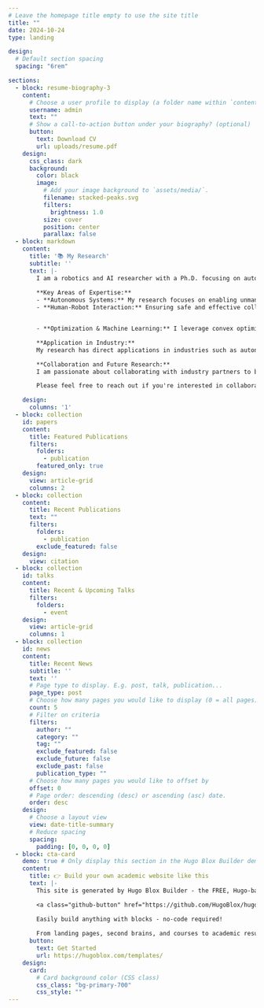 ```yaml
---
# Leave the homepage title empty to use the site title
title: ""
date: 2024-10-24
type: landing

design:
  # Default section spacing
  spacing: "6rem"

sections:
  - block: resume-biography-3
    content:
      # Choose a user profile to display (a folder name within `content/authors/`)
      username: admin
      text: ""
      # Show a call-to-action button under your biography? (optional)
      button:
        text: Download CV
        url: uploads/resume.pdf
    design:
      css_class: dark
      background:
        color: black
        image:
          # Add your image background to `assets/media/`.
          filename: stacked-peaks.svg
          filters:
            brightness: 1.0
          size: cover
          position: center
          parallax: false
  - block: markdown
    content:
      title: '📚 My Research'
      subtitle: ''
      text: |-
        I am a robotics and AI researcher with a Ph.D. focusing on autonomous systems and human-robot interaction. My work aims to bridge the gap between cutting-edge academic research and real-world industrial applications, ensuring that the technologies developed in labs can be effectively applied in challenging environments.
        
        **Key Areas of Expertise:**
        - **Autonomous Systems:** My research focuses on enabling unmanned ground vehicles (UGVs) and mobile robots to autonomously navigate and interact in complex, dynamic environments. This includes online trajectory generation, real-time motion planning, LiDAR-based SLAM systems, and advanced obstacle detection using 3D LiDAR, particularly for obstacles that are challenging to detect with image-based methods.
        - **Human-Robot Interaction:** Ensuring safe and effective collaboration between robots and humans in shared workspaces is a central theme in my research. I have developed algorithms that enhance safety and productivity by preventing collisions and optimizing the interaction between robots and humans, even in highly dynamic environments.


        - **Optimization & Machine Learning:** I leverage convex optimization and deep learning techniques to improve robotic decision-making, enabling robots to make more accurate and efficient decisions in uncertain and rapidly changing conditions. My methods are designed to optimize performance while minimizing computational costs, ensuring that robots can operate autonomously with minimal human intervention.

        **Application in Industry:**
        My research has direct applications in industries such as autonomous driving, smart manufacturing, and logistics. For example, my work on LiDAR SLAM systems and obstacle detection for UGVs can be applied to autonomous vehicle navigation, while my motion planning algorithms are ideal for robotic arms in automated warehouses.

        **Collaboration and Future Research:**
        I am passionate about collaborating with industry partners to bring advanced robotics and AI solutions to market. I am actively looking to contribute my expertise to a forward-thinking team where innovation and technology drive tangible business outcomes.

        Please feel free to reach out if you're interested in collaboration or learning more about my work 😃

    design:
      columns: '1'
  - block: collection
    id: papers
    content:
      title: Featured Publications
      filters:
        folders:
          - publication
        featured_only: true
    design:
      view: article-grid
      columns: 2
  - block: collection
    content:
      title: Recent Publications
      text: ""
      filters:
        folders:
          - publication
        exclude_featured: false
    design:
      view: citation
  - block: collection
    id: talks
    content:
      title: Recent & Upcoming Talks
      filters:
        folders:
          - event
    design:
      view: article-grid
      columns: 1
  - block: collection
    id: news
    content:
      title: Recent News
      subtitle: ''
      text: ''
      # Page type to display. E.g. post, talk, publication...
      page_type: post
      # Choose how many pages you would like to display (0 = all pages)
      count: 5
      # Filter on criteria
      filters:
        author: ""
        category: ""
        tag: ""
        exclude_featured: false
        exclude_future: false
        exclude_past: false
        publication_type: ""
      # Choose how many pages you would like to offset by
      offset: 0
      # Page order: descending (desc) or ascending (asc) date.
      order: desc
    design:
      # Choose a layout view
      view: date-title-summary
      # Reduce spacing
      spacing:
        padding: [0, 0, 0, 0]
  - block: cta-card
    demo: true # Only display this section in the Hugo Blox Builder demo site
    content:
      title: 👉 Build your own academic website like this
      text: |-
        This site is generated by Hugo Blox Builder - the FREE, Hugo-based open source website builder trusted by 250,000+ academics like you.

        <a class="github-button" href="https://github.com/HugoBlox/hugo-blox-builder" data-color-scheme="no-preference: light; light: light; dark: dark;" data-icon="octicon-star" data-size="large" data-show-count="true" aria-label="Star HugoBlox/hugo-blox-builder on GitHub">Star</a>

        Easily build anything with blocks - no-code required!
        
        From landing pages, second brains, and courses to academic resumés, conferences, and tech blogs.
      button:
        text: Get Started
        url: https://hugoblox.com/templates/
    design:
      card:
        # Card background color (CSS class)
        css_class: "bg-primary-700"
        css_style: ""
---
```

